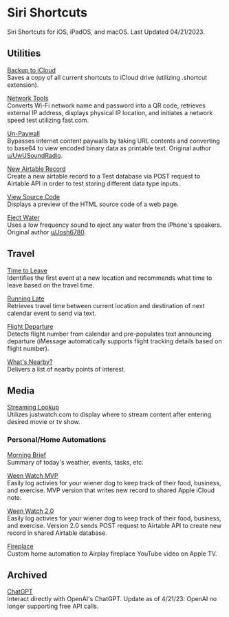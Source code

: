 # Siri Shortcuts
Siri Shortcuts for iOS, iPadOS, and macOS. 
Last Updated 04/21/2023.

## Utilities
[Backup to iCloud](https://www.icloud.com/shortcuts/569068864102446ebe48d742d82932cc) <br>
Saves a copy of all current shortcuts to iCloud drive (utilizing .shortcut extension).

[Network Tools](https://www.icloud.com/shortcuts/1949a8d16a7e41ab835187c35956066b) <br>
Converts Wi-Fi network name and password into a QR code, retrieves external IP address, displays physical IP location, and initiates a network speed test utilizing fast.com.

[Un-Paywall](https://www.icloud.com/shortcuts/02179262bc494bd28275851fe7a0d27d) <br>
Bypasses internet content paywalls by taking URL contents and converting to base64 to view encoded binary data as printable text. Original author [u/UwUSoundRadio](https://www.reddit.com/r/shortcuts/comments/da5jw7/paywall_bypass/).

[New Airtable Record]() <br>
Create a new airtable record to a Test database via POST request to Airtable API in order to test storing different data type inputs.

[View Source Code](https://www.icloud.com/shortcuts/d4094f07cc70495c9e5c4a1ddcce6832) <br>
Displays a preview of the HTML source code of a web page.

[Eject Water](https://www.icloud.com/shortcuts/81cf12d2d2e946b0b9ac039980a1edfa) <br>
Uses a low frequency sound to eject any water from the iPhone's speakers. Original author [u/Josh6780](https://www.reddit.com/r/shortcuts/comments/9s6bng/eject_water_from_your_device_like_an_apple_watch/).

## Travel
[Time to Leave](https://www.icloud.com/shortcuts/59b5d0e1285f4b7181a70aee4810d282) <br>
Identifies the first event at a new location and recommends what time to leave based on the travel time.

[Running Late](https://www.icloud.com/shortcuts/b7bb45b362d74df4a1d69d21b61dad5d) <br>
Retrieves travel time between current location and destination of next calendar event to send via text.

[Flight Departure](https://www.icloud.com/shortcuts/b2bbc63dbdd1460d9be6f7a755419fdd) <br>
Detects flight number from calendar and pre-populates text announcing departure (iMessage automatically supports flight tracking details based on flight number).

[What's Nearby?](https://www.icloud.com/shortcuts/971d8ececdfa445385c2257853b21573) <br>
Delivers a list of nearby points of interest.

## Media
[Streaming Lookup](https://www.icloud.com/shortcuts/c541857d503648719762870e1c8c3ca1) <br>
Utilizes justwatch.com to display where to stream content after entering desired movie or tv show.

### Personal/Home Automations
[Morning Brief](https://www.icloud.com/shortcuts/cf6b386f5dd94fa4a45ce31f54bb2746) <br>
Summary of today's weather, events, tasks, etc.

[Ween Watch MVP]() <br>
Easily log activies for your wiener dog to keep track of their food, business, and exercise. MVP version that writes new record to shared Apple iCloud note.

[Ween Watch 2.0]() <br>
Easily log activies for your wiener dog to keep track of their food, business, and exercise. Version 2.0 sends POST request to Airtable API to create new record in shared Airtable database.

[Fireplace](https://www.icloud.com/shortcuts/d36cb58c045f4d8e9820b15ab814f097) <br>
Custom home automation to Airplay fireplace YouTube video on Apple TV.

## Archived
[ChatGPT](https://www.icloud.com/shortcuts/0019e38476ca416298abab172f705dbb) <br>
Interact directly with OpenAI's ChatGPT. Update as of 4/21/23: OpenAI no longer supporting free API calls.
